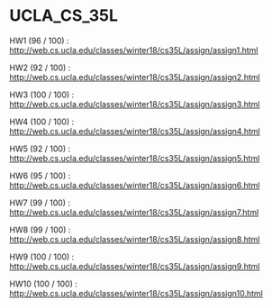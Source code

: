 # UCLA_CS_35L

HW1 (96 / 100) : http://web.cs.ucla.edu/classes/winter18/cs35L/assign/assign1.html

HW2 (92 / 100) : http://web.cs.ucla.edu/classes/winter18/cs35L/assign/assign2.html

HW3 (100 / 100) : http://web.cs.ucla.edu/classes/winter18/cs35L/assign/assign3.html

HW4 (100 / 100) : http://web.cs.ucla.edu/classes/winter18/cs35L/assign/assign4.html

HW5 (92 / 100) : http://web.cs.ucla.edu/classes/winter18/cs35L/assign/assign5.html

HW6 (95 / 100) : http://web.cs.ucla.edu/classes/winter18/cs35L/assign/assign6.html

HW7 (99 / 100) : http://web.cs.ucla.edu/classes/winter18/cs35L/assign/assign7.html

HW8 (99 / 100) : http://web.cs.ucla.edu/classes/winter18/cs35L/assign/assign8.html

HW9 (100 / 100) : http://web.cs.ucla.edu/classes/winter18/cs35L/assign/assign9.html

HW10 (100 / 100) : http://web.cs.ucla.edu/classes/winter18/cs35L/assign/assign10.html
